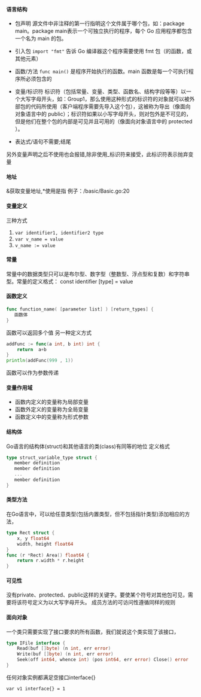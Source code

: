 #### 语言结构
 - 包声明
  源文件中非注释的第一行指明这个文件属于哪个包，如：package main。package main表示一个可独立执行的程序，每个 Go 应用程序都包含一个名为 main 的包。

- 引入包
 `import "fmt"` 告诉 Go 编译器这个程序需要使用 fmt 包（的函数，或其他元素）
 - 函数/方法
  `func main()` 是程序开始执行的函数。main 函数是每一个可执行程序所必须包含的
 - 变量/标识符
 标识符（包括常量、变量、类型、函数名、结构字段等等）以一个大写字母开头，如：Group1，那么使用这种形式的标识符的对象就可以被外部包的代码所使用（客户端程序需要先导入这个包），这被称为导出（像面向对象语言中的 public）；标识符如果以小写字母开头，则对包外是不可见的，但是他们在整个包的内部是可见并且可用的（像面向对象语言中的 protected ）。
 - 表达式/语句不需要;结尾
 


另外变量声明之后不使用也会报错,除非使用_标识符来接受，此标识符表示抛弃变量
#### 地址
&获取变量地址,*使用是指
例子：/basic/Basic.go:20

#### 变量定义
三种方式
1. `var identifier1, identifier2 type`
2. `var v_name = value`
3. `v_name := value`
#### 常量

常量中的数据类型只可以是布尔型、数字型（整数型、浮点型和复数）和字符串型。常量的定义格式：
const identifier [type] = value

#### 函数定义
```go
func function_name( [parameter list] ) [return_types] {
   函数体
}
```
函数可以返回多个值
另一种定义方式
```go
addFunc := func(a int, b int) int {
    return  a+b
}
println(addFunc(999 , 1))
```
函数可以作为参数传递
#### 变量作用域
- 函数内定义的变量称为局部变量
- 函数外定义的变量称为全局变量
- 函数定义中的变量称为形式参数

#### 结构体
Go语言的结构体(struct)和其他语言的类(class)有同等的地位
定义格式
```go
type struct_variable_type struct {
   member definition
   member definition
   ...
   member definition
}
```
#### 类型方法
在Go语言中，可以给任意类型(包括内置类型，但不包括指针类型)添加相应的方法，
```go
type Rect struct { 
    x, y float64
    width, height float64
}
func (r *Rect) Area() float64 { 
    return r.width * r.height
}
```
#### 可见性
没有private、protected、public这样的关键字。要使某个符号对其他包可见，需要将该符号定义为以大写字母开头。
成员方法的可访问性遵循同样的规则

#### 面向对象
一个类只需要实现了接口要求的所有函数，我们就说这个类实现了该接口，
```go
type IFile interface {
    Read(buf []byte) (n int, err error)
    Write(buf []byte) (n int, err error)
    Seek(off int64, whence int) (pos int64, err error) Close() error
}
```

任何对象实例都满足空接口interface{}

`var v1 interface{} = 1`

